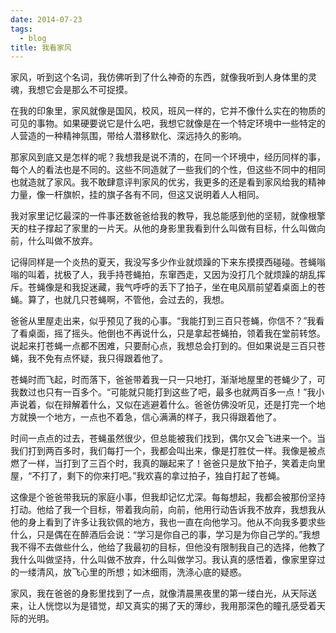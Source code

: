 ```yaml
---
date: 2014-07-23
tags:
  - blog
title: 我看家风
---
```


家风，听到这个名词，我仿佛听到了什么神奇的东西，就像我听到人身体里的灵魂，我想它会是那么不可捉摸。

<!--more-->

在我的印象里，家风就像是国风，校风，班风一样的，它并不像什么实在的物质的可见的事物。如果硬要说它是什么吧，我想它就像是在一个特定环境中一些特定的人营造的一种精神氛围，带给人潜移默化、深远持久的影响。

那家风到底又是怎样的呢？我想我是说不清的，在同一个环境中，经历同样的事，每个人的看法也是不同的。这些不同造就了一些我们的个性，但这些不同中的相同也就造就了家风。我不敢肆意评判家风的优劣，我更多的还是看到家风给我的精神力量，像一杆旗帜，挂的旗子各有不同，但这又说明着人人相同。

我对家里记忆最深的一件事还数爸爸给我的教导，我总能感到他的坚韧，就像根擎天的柱子撑起了家里的一片天。从他的身影里我看到什么叫做有目标，什么叫做向前，什么叫做不放弃。

记得同样是一个炎热的夏天，我没写多少作业就烦躁的下来东摸摸西碰碰。苍蝇嗡嗡的叫着，扰极了人，我手持苍蝇拍，东窜西走，又因为没打几个就烦躁的胡乱挥斥。苍蝇像是和我捉迷藏，我气呼呼的丢下了拍子，坐在电风扇前望着桌面上的苍蝇。算了，也就几只苍蝇啊，不管他，会过去的，我想。

爸爸从里屋走出来，似乎预见了我的心事。“我能打到三百只苍蝇，你信不？”我看了看桌面，摇了摇头。他倒也不再说什么，只是拿起苍蝇拍，领着我在堂前转悠。说起来打苍蝇一点都不困难，只要耐心点，我想总会打到的。但如果说是三百只苍蝇，我不免有点怀疑，我只得跟着他了。

苍蝇时而飞起，时而落下，爸爸带着我一只一只地打，渐渐地屋里的苍蝇少了，可我数过也只有一百多个。“可能就只能打到这些了吧，最多也就两百多一点！”我小声说着，似在辩解着什么，又似在逃避着什么。爸爸仿佛没听见，还是打完一个地方就换一个地方，一点也不着急，信心满满的样子，我只得跟着他了。

时间一点点的过去，苍蝇虽然很少，但总能被我们找到，偶尔又会飞进来一个。当我们打到两百多时，我们每打一个，我都会叫出来，像是打胜仗一样。我像是被点燃了一样，当打到了三百个时，我真的蹦起来了！爸爸只是放下拍子，笑着走向里屋，“不打了，剩下的你来打吧。”我欢喜的拿过拍子，独自打起了苍蝇。

这像是个爸爸带我玩的家庭小事，但我却记忆尤深。每每想起，我都会被那份坚持打动。他给了我一个目标，带着我向前，向前，他用行动告诉我不放弃，我想我从他的身上看到了许多让我钦佩的地方，我也一直在向他学习。他从不向我多要求些什么，只是偶在在醉酒后会说：“学习是你自己的事，学习是为你自己学的。”我想我不得不去做些什么，他给了我最初的目标，但他没有限制我自己的选择，他教了我什么叫做坚持，什么叫做不放弃，什么叫做学习。我认真的感悟着，像家里穿过的一缕清风，放飞心里的所想；如沐细雨，洗涤心底的疑惑。

家风，我在爸爸的身影里找到了一点，就像清晨黑夜里的第一缕白光，从天际送来，让人恍惚以为是错觉，却又真实的揭了天的薄纱，我用那深色的瞳孔感受着天际的光明。
